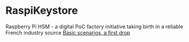 # RaspiKeystore
Raspberry Pi HSM - a digital PoC factory initiative taking birth in a reliable French industry source
[Basic scenarios, a first drop](http://uml.mvnsearch.org/gist/b2c8729767f9a29897eec24d95dd7504)
